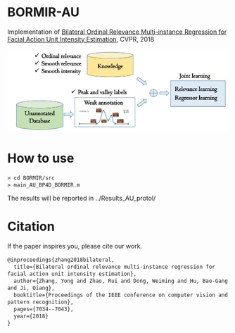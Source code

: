 # BORMIR-AU
Implementation of  [Bilateral Ordinal Relevance Multi-instance Regression for Facial Action Unit Intensity Estimation](https://openaccess.thecvf.com/content_cvpr_2018/papers/Zhang_Bilateral_Ordinal_Relevance_CVPR_2018_paper.pdf), CVPR, 2018


<img src="https://github.com/yzhang2016/BORMIR-AU/blob/main/BORMIR.jpg" width="500">


# How to use 
``` 
> cd BORMIR/src
> main_AU_BP4D_BORMIR.m
```
The results will be reported in ../Results_AU_protol/

# Citation
If the paper inspires you, please cite our work.
```
@inproceedings{zhang2018bilateral,
  title={Bilateral ordinal relevance multi-instance regression for facial action unit intensity estimation},
  author={Zhang, Yong and Zhao, Rui and Dong, Weiming and Hu, Bao-Gang and Ji, Qiang},
  booktitle={Proceedings of the IEEE conference on computer vision and pattern recognition},
  pages={7034--7043},
  year={2018}
}
```
